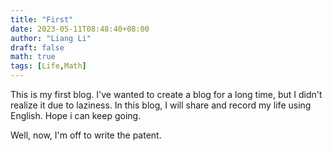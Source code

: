 ```yaml
---
title: "First"
date: 2023-05-11T08:48:40+08:00
author: "Liang Li"
draft: false
math: true
tags: [Life,Math]
---
```


This is my first blog. I've wanted to create a blog for a long time, but I didn't realize it due to laziness. In this blog, I will share and record my life using English. Hope i can keep going.

Well, now, I'm off to write the patent.